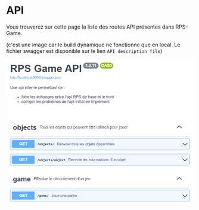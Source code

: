 # API

Vous trouverez sur cette page la liste des routes API présentes dans RPS-Game.

(c'est une image car le build dynamique ne fonctionne que en local. Le fichier swagger est disponible sur le lien `API description file`)

![img.png](img/img.png)